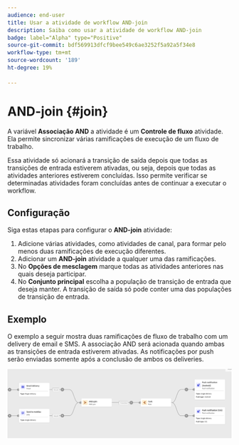 ```yaml
---
audience: end-user
title: Usar a atividade de workflow AND-join
description: Saiba como usar a atividade de workflow AND-join
badge: label="Alpha" type="Positive"
source-git-commit: bdf569913dfcf9bee549c6ae3252f5a92a5f34e8
workflow-type: tm+mt
source-wordcount: '189'
ht-degree: 19%

---
```



# AND-join {#join}

A variável **Associação AND** a atividade é um **Controle de fluxo** atividade. Ela permite sincronizar várias ramificações de execução de um fluxo de trabalho.

Essa atividade só acionará a transição de saída depois que todas as transições de entrada estiverem ativadas, ou seja, depois que todas as atividades anteriores estiverem concluídas. Isso permite verificar se determinadas atividades foram concluídas antes de continuar a executar o workflow.

## Configuração

Siga estas etapas para configurar o **AND-join** atividade:

1. Adicione várias atividades, como atividades de canal, para formar pelo menos duas ramificações de execução diferentes.
1. Adicionar um **AND-join** atividade a qualquer uma das ramificações.
1. No **Opções de mesclagem** marque todas as atividades anteriores nas quais deseja participar.
1. No **Conjunto principal** escolha a população de transição de entrada que deseja manter. A transição de saída só pode conter uma das populações de transição de entrada.

## Exemplo

O exemplo a seguir mostra duas ramificações de fluxo de trabalho com um delivery de email e SMS. A associação AND será acionada quando ambas as transições de entrada estiverem ativadas. As notificações por push serão enviadas somente após a conclusão de ambos os deliveries.

![](../assets/workflow-andjoin-example.png)
